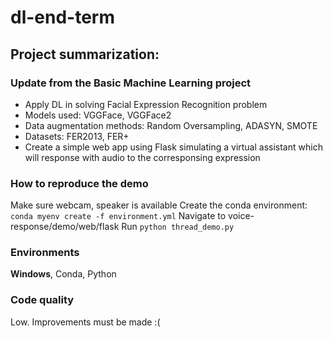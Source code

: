 # dl-end-term

## Project summarization:
### Update from the Basic Machine Learning project
- Apply DL in solving Facial Expression Recognition problem
- Models used: VGGFace, VGGFace2
- Data augmentation methods: Random Oversampling, ADASYN, SMOTE
- Datasets: FER2013, FER+
- Create a simple web app using Flask simulating a virtual assistant which will response with audio to the corresponsing expression

### How to reproduce the demo
Make sure webcam, speaker is available
Create the conda environment:
`conda myenv create -f environment.yml`
Navigate to voice-response/demo/web/flask
Run `python thread_demo.py`

### Environments
**Windows**, Conda, Python

### Code quality
Low. Improvements must be made :(